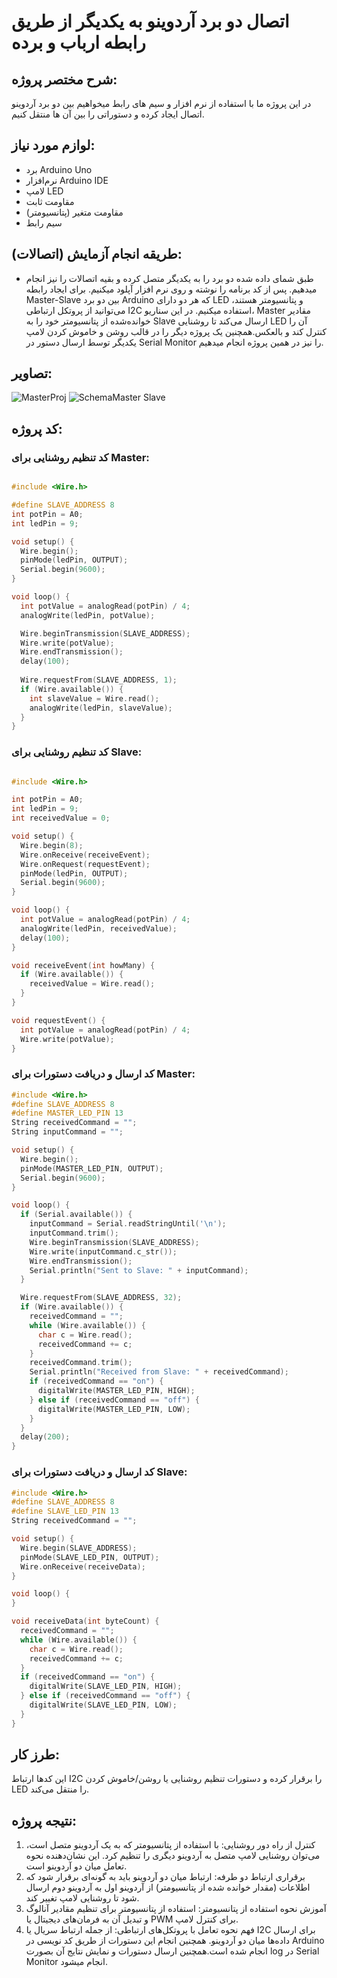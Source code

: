 
# اتصال دو برد آردوینو به یکدیگر از طریق رابطه ارباب و برده

## شرح مختصر پروژه:
در این پروژه ما با استفاده از نرم افزار و سیم های رابط میخواهیم بین دو برد آردوینو اتصال ایجاد کرده و دستوراتی را بین آن ها منتقل کنیم.

## لوازم مورد نیاز:
-  برد Arduino Uno
- نرم‌افزار Arduino IDE
- لامپ LED
- مقاومت ثابت
- مقاومت متغیر (پتانسیومتر)
- سیم رابط
## طریقه انجام آزمایش (اتصالات):
- طبق شمای داده شده دو برد را به یکدیگر متصل کرده و بقیه اتصالات را نیز انجام میدهیم. پس از کد برنامه را نوشته و روی نرم افزار آپلود میکنیم. برای ایجاد رابطه Master-Slave بین دو برد Arduino که هر دو دارای LED و پتانسیومتر هستند، می‌توانید از پروتکل ارتباطی I2C استفاده میکنیم. در این سناریو، Master مقادیر خوانده‌شده از پتانسیومتر خود را به Slave ارسال می‌کند تا روشنایی LED آن را کنترل کند و بالعکس.همچنین یک پروژه دیگر را در قالب روشن و خاموش کردن لامپ یکدیگر توسط ارسال دستور در Serial Monitor را نیز در همین پروژه انجام میدهیم.
## تصاویر:
![MasterProj](https://github.com/user-attachments/assets/6cf46a6e-d04d-47c7-8280-a08a71174e84)
![SchemaMaster Slave](https://github.com/user-attachments/assets/93279215-45c1-4d8b-aa97-e89b384e843b)



## کد پروژه:
### کد تنظیم روشنایی برای Master:
```cpp

#include <Wire.h>

#define SLAVE_ADDRESS 8
int potPin = A0;
int ledPin = 9;

void setup() {
  Wire.begin();
  pinMode(ledPin, OUTPUT);
  Serial.begin(9600);
}

void loop() {
  int potValue = analogRead(potPin) / 4;
  analogWrite(ledPin, potValue);

  Wire.beginTransmission(SLAVE_ADDRESS);
  Wire.write(potValue);
  Wire.endTransmission();
  delay(100);
  
  Wire.requestFrom(SLAVE_ADDRESS, 1);
  if (Wire.available()) {
    int slaveValue = Wire.read();
    analogWrite(ledPin, slaveValue);
  }
}

```

### کد تنظیم روشنایی برای Slave:
```cpp

#include <Wire.h>

int potPin = A0;
int ledPin = 9;
int receivedValue = 0;

void setup() {
  Wire.begin(8);
  Wire.onReceive(receiveEvent);
  Wire.onRequest(requestEvent);
  pinMode(ledPin, OUTPUT);
  Serial.begin(9600);
}

void loop() {
  int potValue = analogRead(potPin) / 4;
  analogWrite(ledPin, receivedValue);
  delay(100);
}

void receiveEvent(int howMany) {
  if (Wire.available()) {
    receivedValue = Wire.read();
  }
}

void requestEvent() {
  int potValue = analogRead(potPin) / 4;
  Wire.write(potValue);
}

```
### کد ارسال و دریافت دستورات برای Master:

```cpp
#include <Wire.h>
#define SLAVE_ADDRESS 8
#define MASTER_LED_PIN 13
String receivedCommand = "";
String inputCommand = "";

void setup() {
  Wire.begin();
  pinMode(MASTER_LED_PIN, OUTPUT);
  Serial.begin(9600);
}

void loop() {
  if (Serial.available()) {
    inputCommand = Serial.readStringUntil('\n');
    inputCommand.trim();
    Wire.beginTransmission(SLAVE_ADDRESS);
    Wire.write(inputCommand.c_str());
    Wire.endTransmission();
    Serial.println("Sent to Slave: " + inputCommand);
  }

  Wire.requestFrom(SLAVE_ADDRESS, 32);
  if (Wire.available()) {
    receivedCommand = "";
    while (Wire.available()) {
      char c = Wire.read();
      receivedCommand += c;
    }
    receivedCommand.trim();
    Serial.println("Received from Slave: " + receivedCommand);
    if (receivedCommand == "on") {
      digitalWrite(MASTER_LED_PIN, HIGH);
    } else if (receivedCommand == "off") {
      digitalWrite(MASTER_LED_PIN, LOW);
    }
  }
  delay(200);
}
```
### کد ارسال و دریافت دستورات برای Slave:
```cpp
#include <Wire.h>
#define SLAVE_ADDRESS 8
#define SLAVE_LED_PIN 13
String receivedCommand = "";

void setup() {
  Wire.begin(SLAVE_ADDRESS);
  pinMode(SLAVE_LED_PIN, OUTPUT);
  Wire.onReceive(receiveData);
}

void loop() {
}

void receiveData(int byteCount) {
  receivedCommand = "";
  while (Wire.available()) {
    char c = Wire.read();
    receivedCommand += c;
  }
  if (receivedCommand == "on") {
    digitalWrite(SLAVE_LED_PIN, HIGH);
  } else if (receivedCommand == "off") {
    digitalWrite(SLAVE_LED_PIN, LOW);
  }
}
```
## طرز کار:
این کدها ارتباط I2C را برقرار کرده و دستورات تنظیم روشنایی یا روشن/خاموش کردن LED را منتقل می‌کند.
## نتیجه‌ پروژه:
1. کنترل از راه دور روشنایی: با استفاده از پتانسیومتر که به یک آردوینو متصل است، می‌توان روشنایی لامپ متصل به آردوینو دیگری را تنظیم کرد. این نشان‌دهنده نحوه تعامل میان دو آردوینو است.
2. برقراری ارتباط دو طرفه: ارتباط میان دو آردوینو باید به گونه‌ای برقرار شود که اطلاعات (مقدار خوانده شده از پتانسیومتر) از آردوینو اول به آردوینو دوم ارسال شود تا روشنایی لامپ تغییر کند.
3. آموزش نحوه استفاده از پتانسیومتر: استفاده از پتانسیومتر برای تنظیم مقادیر آنالوگ و تبدیل آن به فرمان‌های دیجیتال یا PWM برای کنترل لامپ.
4. فهم نحوه تعامل با پروتکل‌های ارتباطی: از جمله ارتباط سریال یا I2C برای ارسال داده‌ها میان دو آردوینو.
همچنین انجام این دستورات از طریق کد نویسی در Arduino انجام شده است.همچنین ارسال دستورات و نمایش نتایج آن بصورت log در Serial Monitor انجام میشود.
